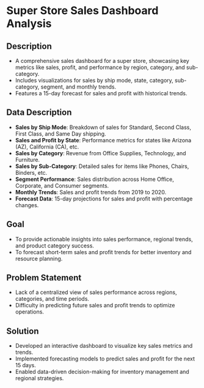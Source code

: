 # Super Store Sales Dashboard Analysis

## Description
- A comprehensive sales dashboard for a super store, showcasing key metrics like sales, profit, and performance by region, category, and sub-category.
- Includes visualizations for sales by ship mode, state, category, sub-category, segment, and monthly trends.
- Features a 15-day forecast for sales and profit with historical trends.

## Data Description
- **Sales by Ship Mode**: Breakdown of sales for Standard, Second Class, First Class, and Same Day shipping.
- **Sales and Profit by State**: Performance metrics for states like Arizona (AZ), California (CA), etc.
- **Sales by Category**: Revenue from Office Supplies, Technology, and Furniture.
- **Sales by Sub-Category**: Detailed sales for items like Phones, Chairs, Binders, etc.
- **Segment Performance**: Sales distribution across Home Office, Corporate, and Consumer segments.
- **Monthly Trends**: Sales and profit trends from 2019 to 2020.
- **Forecast Data**: 15-day projections for sales and profit with percentage changes.

## Goal
- To provide actionable insights into sales performance, regional trends, and product category success.
- To forecast short-term sales and profit trends for better inventory and resource planning.

## Problem Statement
- Lack of a centralized view of sales performance across regions, categories, and time periods.
- Difficulty in predicting future sales and profit trends to optimize operations.

## Solution
- Developed an interactive dashboard to visualize key sales metrics and trends.
- Implemented forecasting models to predict sales and profit for the next 15 days.
- Enabled data-driven decision-making for inventory management and regional strategies.
